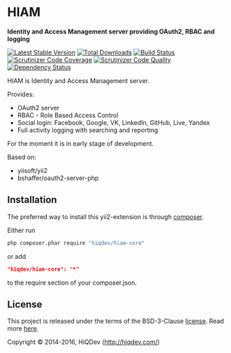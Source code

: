 HIAM
====

**Identity and Access Management server providing OAuth2, RBAC and logging**

[![Latest Stable Version](https://poser.pugx.org/hiqdev/hiam-core/v/stable)](https://packagist.org/packages/hiqdev/hiam-core)
[![Total Downloads](https://poser.pugx.org/hiqdev/hiam-core/downloads)](https://packagist.org/packages/hiqdev/hiam-core)
[![Build Status](https://img.shields.io/travis/hiqdev/hiam-core.svg)](https://travis-ci.org/hiqdev/hiam-core)
[![Scrutinizer Code Coverage](https://img.shields.io/scrutinizer/coverage/g/hiqdev/hiam-core.svg)](https://scrutinizer-ci.com/g/hiqdev/hiam-core/)
[![Scrutinizer Code Quality](https://img.shields.io/scrutinizer/g/hiqdev/hiam-core.svg)](https://scrutinizer-ci.com/g/hiqdev/hiam-core/)
[![Dependency Status](https://www.versioneye.com/php/hiqdev:hiam-core/dev-master/badge.svg)](https://www.versioneye.com/php/hiqdev:hiam-core/dev-master)

HIAM is Identity and Access Management server.

Provides:

- OAuth2 server
- RBAC - Role Based Access Control
- Social login: Facebook, Google, VK, LinkedIn, GitHub, Live, Yandex
- Full activity logging with searching and reporting

For the moment it is in early stage of development.

Based on:

- yiisoft/yii2
- bshaffer/oauth2-server-php

## Installation

The preferred way to install this yii2-extension is through [composer](http://getcomposer.org/download/).

Either run

```sh
php composer.phar require "hiqdev/hiam-core"
```

or add

```json
"hiqdev/hiam-core": "*"
```

to the require section of your composer.json.

## License

This project is released under the terms of the BSD-3-Clause [license](LICENSE).
Read more [here](http://choosealicense.com/licenses/bsd-3-clause).

Copyright © 2014-2016, HiQDev (http://hiqdev.com/)

